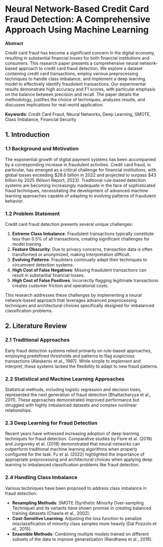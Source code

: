 # Neural Network-Based Credit Card Fraud Detection: A Comprehensive Approach Using Machine Learning

**Abstract**

Credit card fraud has become a significant concern in the digital economy, resulting in substantial financial losses for both financial institutions and consumers. This research paper presents a comprehensive neural network-based approach to credit card fraud detection. We explore a dataset containing credit card transactions, employ various preprocessing techniques to handle class imbalance, and implement a deep learning model to effectively identify fraudulent transactions. Our experimental results demonstrate high accuracy and F1 scores, with particular emphasis on the balance between precision and recall. The paper details the methodology, justifies the choice of techniques, analyzes results, and discusses implications for real-world application.

**Keywords**: Credit Card Fraud, Neural Networks, Deep Learning, SMOTE, Class Imbalance, Financial Security

## 1. Introduction

### 1.1 Background and Motivation

The exponential growth of digital payment systems has been accompanied by a corresponding increase in fraudulent activities. Credit card fraud, in particular, has emerged as a critical challenge for financial institutions, with global losses exceeding $28.6 billion in 2022 and projected to surpass $43 billion by 2025 (Nilson Report, 2023). Traditional rule-based detection systems are becoming increasingly inadequate in the face of sophisticated fraud techniques, necessitating the development of advanced machine learning approaches capable of adapting to evolving patterns of fraudulent behavior.

### 1.2 Problem Statement

Credit card fraud detection presents several unique challenges:

1. **Extreme Class Imbalance**: Fraudulent transactions typically constitute less than 0.5% of all transactions, creating significant challenges for model training.
2. **Feature Obscurity**: Due to privacy concerns, transaction data is often transformed or anonymized, making interpretation difficult.
3. **Evolving Patterns**: Fraudsters continually adapt their techniques to circumvent detection systems.
4. **High Cost of False Negatives**: Missing fraudulent transactions can result in substantial financial losses.
5. **High Cost of False Positives**: Incorrectly flagging legitimate transactions creates customer friction and operational costs.

This research addresses these challenges by implementing a neural network-based approach that leverages advanced preprocessing techniques and architectural choices specifically designed for imbalanced classification problems.

## 2. Literature Review

### 2.1 Traditional Approaches

Early fraud detection systems relied primarily on rule-based approaches, employing predefined thresholds and patterns to flag suspicious transactions (Aleskerov et al., 1997). While simple to implement and interpret, these systems lacked the flexibility to adapt to new fraud patterns.

### 2.2 Statistical and Machine Learning Approaches

Statistical methods, including logistic regression and decision trees, represented the next generation of fraud detection (Bhattacharyya et al., 2011). These approaches demonstrated improved performance but struggled with highly imbalanced datasets and complex nonlinear relationships.

### 2.3 Deep Learning for Fraud Detection

Recent years have witnessed increasing adoption of deep learning techniques for fraud detection. Comparative studies by Fiore et al. (2019) and Jurgovsky et al. (2018) demonstrated that neural networks can outperform traditional machine learning algorithms when properly configured for the task. Fu et al. (2022) highlighted the importance of appropriate preprocessing and architectural choices when applying deep learning to imbalanced classification problems like fraud detection.

### 2.4 Handling Class Imbalance

Various techniques have been proposed to address class imbalance in fraud detection:

- **Resampling Methods**: SMOTE (Synthetic Minority Over-sampling Technique) and its variants have shown promise in creating balanced training datasets (Chawla et al., 2002).
- **Cost-Sensitive Learning**: Adjusting the loss function to penalize misclassification of minority class samples more heavily (Dal Pozzolo et al., 2015).
- **Ensemble Methods**: Combining multiple models trained on different subsets of the data to improve generalization (Randhawa et al., 2018).